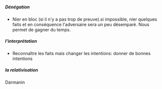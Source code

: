 
##### Dénégation 

- Nier en bloc (si il n'y a pas trop de preuve).si impossible, nier quelques faits et en conséquence l'adversaire sera un peu désemparé. Nous permet de gagner du temps. 

##### l'interprétation 
- Reconnaître les faits mais changer les intentions: donner de bonnes intentions 

##### la relativisation 

Darmanin 
